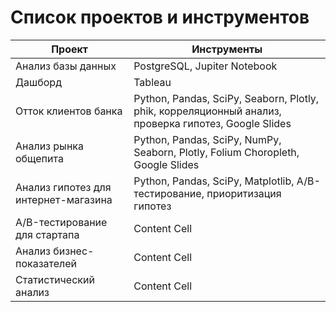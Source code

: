 # Список проектов и инструментов

| Проект  | Инструменты |
| ------------- | ------------- |
| Анализ базы данных   | PostgreSQL, Jupiter Notebook  |
| Дашборд  | Tableau  |
| Отток клиентов банка  | Python, Pandas, SciPy, Seaborn, Plotly, phik, корреляционный анализ, проверка гипотез, Google Slides  |
| Анализ рынка общепита  | Python, Pandas, SciPy, NumPy, Seaborn, Plotly, Folium Choropleth, Google Slides  |
| Анализ гипотез для интернет-магазина  | Python, Pandas, SciPy, Matplotlib, A/B-тестирование, приоритизация гипотез  |
| A/B-тестирование для стартапа  | Content Cell  |
| Анализ бизнес-показателей | Content Cell  |
| Статистический анализ  | Content Cell  |
